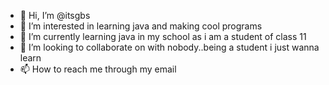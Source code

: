 - 👋 Hi, I’m @itsgbs
- 👀 I’m interested in learning java and making cool programs
- 🌱 I’m currently learning java in my school as i am a student of class 11
- 💞️ I’m looking to collaborate on with nobody..being a student i just wanna learn 
- 📫 How to reach me through my email

<!---
itsgbs/itsgbs is a ✨ special ✨ repository because its `README.md` (this file) appears on your GitHub profile.
You can click the Preview link to take a look at your changes.
--->

